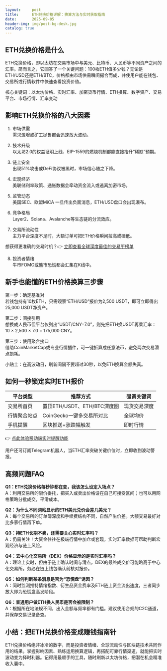 ```yaml
---
layout:     post
title:      ETH兑换价格详解：换算方法与实时获取指南
date:       2025-09-05
header-img: img/post-bg-desk.jpg
catalog: true
---
```


## ETH兑换价格是什么

ETH兑换价格，即以太坊在交易市场中与美元、比特币、人民币等不同资产之间的汇率。简而言之，它回答了一个关键问题：100枚ETH值多少钱？无论是ETH/USD还是ETH/BTC，价格都由市场供需瞬间撮合而成，并使用户能在钱包、交易所或行情软件中快速查看投资价值。

核心关键词：以太坊价格、实时汇率、加密货币行情、ETH换算、数字资产、交易平台、市场行情、汇率变动

## 影响ETH兑换价格的八大因素

1. 市场供需  
   需求激增或矿工抛售都会迅速放大波动。

2. 技术升级  
   以太坊2.0的权益证明上线、EIP-1559的燃烧机制都能直接抬升“稀缺”预期。

3. 链上安全  
   出现51%攻击或DeFi协议被黑时，市场信心随之下降。

4. 宏观经济  
   美联储利率政策、通胀数据会牵动资金流入或逃离加密市场。

5. 监管动态  
   美国SEC、欧盟MiCA 一旦传出负面消息，ETH/USD盘口会出现瀑布。

6. 竞争格局  
   Layer2、Solana、Avalanche等生态链的分流效应。

7. 交易所流动性  
   主力平台深度不足时，大额订单可把ETH价格瞬间拉高或砸低。

想获得更准确的交易时机？👉 [立即查看全球深度最佳的交易所榜单](https://okxdog.com/)

8. 投资者情绪  
   牛市FOMO或熊市恐慌都会汇集在K线中。

## 新手也能懂的ETH价格换算三步骤

第一步：确定基准对  
若钱包持有10枚ETH，只需观察“ETH/USD”报价为2,500 USDT，即可立即得出25,000 USDT净资产。

第二步：间接引用  
想换成人民币但平台仅列出“USDT/CNY=7.0”，则先把ETH换USDT再乘汇率：  
10 × 2,500 × 7.0 = 175,000 CNY。

第三步：使用聚合接口  
借助CoinMarketCap或专业行情插件，可一键折算成任意法币，避免两次交易滑点损耗。

小贴士：在高波动日，刷新间隔不要超过30秒，以免ETH换算金额失真。

## 如何一秒锁定实时ETH报价

| 平台类型 | 推荐方式 | 强调关键词 |
|---------|----------|------------|
| 交易所首页 | 置顶ETH/USDT、ETH/BTC深度图 | 现货交易深度 |
| 行情聚合站点 | CoinGecko一键多交易所对比 | 全球均价 |
| 手机提醒 | 区块推送+涨跌幅触发 | 即时行情 |

👉 [点此体验移动端实时提醒功能](https://okxdog.com/)

用户还可订阅Telegram机器人，当ETH汇率突破关键价位时，立即收到波动警报。

## 高频问题FAQ

**Q1：ETH兑换价格每秒钟都在变，我该怎么设定入场点？**  
A：利用交易所的限价委托，把买入或卖出价格设在自己可接受区间；也可以用网格策略分批成交，平滑成本。

**Q2：为什么不同网站显示的ETH美元兑价会差几美元？**  
A：每个交易所的订单簿深度和手续费结构不同，自然产生价差。大额交易最好对比多家行情再下单。

**Q3：持ETH长期不卖，还需要关心实时汇率吗？**  
A：仍需关注！大资金往往在极端行情中加仓或套现，实时汇率数据可帮助判断宏观经济与链上风险。

**Q4：去中心化交易所（DEX）价格显示的是实时汇率吗？**  
A：理论上实时，但由于链上确认时间与滑点，DEX的最终成交价可能略高于中心化交易所。务必在链上钱包确认前核对报价。

**Q5：如何判断某条消息是否为“恐慌盘”诱因？**  
A：同时监测推特情绪指数、衍生品资金费率及ETH链上资金流出速度，三者同步放大即为恐慌盘高发阶段。

**Q6：普通用户做ETH换人民币是否会被限制？**  
A：根据所在地法规不同，出入金额与频率都有门槛。建议使用合规的C2C通道，并保存交易记录备查。

## 小结：把ETH兑换价格变成赚钱指南针

ETH兑换价格绝非冰冷的数字，而是投资者情绪、全球流动性与区块链技术共同作用的结果。掌握影响因素、熟练运用换算逻辑，再搭配可靠行情渠道，就能把实时波动变为择时利器。记得用最顺手的工具，随时刷新以太坊价格，把潜在机会精准收入囊中。